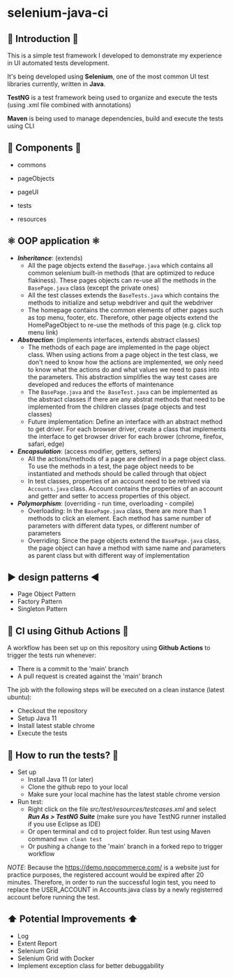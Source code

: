 # selenium-java-ci

## 🥇 Introduction 🥇
This is a simple test framework I developed to demonstrate my experience in UI automated tests development. 

It's being developed using **Selenium**, one of the most common UI test libraries currently, written in **Java**.

**TestNG** is a test framework being used to organize and execute the tests (using .xml file combined with annotations)

**Maven** is being used to manage dependencies, build and execute the tests using CLI

## 🧮 Components 🧮
- commons
- pageObjects
- pageUI
  
- tests
- resources

## ⚛️ OOP application ⚛️
- _**Inheritance**_: (extends)
  - All the page objects extend the `BasePage.java` which contains all common selenium built-in methods (that are optimized to reduce flakiness). These pages objects can re-use all the methods in the `BasePage.java` class (except the private ones)
  - All the test classes extends the `BaseTests.java` which contains the methods to initialize and setup webdriver and quit the webdriver
  - The homepage contains the common elements of other pages such as top menu, footer, etc. Therefore, other page objects extend the HomePageObject to re-use the methods of this page (e.g. click top menu link)
- _**Abstraction**_: (implements interfaces, extends abstract classes)
  - The methods of each page are implemented in the page object class. When using actions from a page object in the test class, we don't need to know how the actions are implemented, we only need to know what the actions do and what values we need to pass into the parameters. This abstraction simplifies the way test cases are developed and reduces the efforts of maintenance
  - The `BasePage.java` and `the BaseTest.java` can be implemented as the abstract classes if there are any abstrat methods that need to be implemented from the children classes (page objects and test classes)
  - Future implementation: Define an interface with an abstract method to get driver. For each browser driver, create a class that implements the interface to get browser driver for each brower (chrome, firefox, safari, edge) 
- _**Encapsulation**_: (access modifier, getters, setters)
  - All the actions/methods of a page are defined in a page object class. To use the methods in a test, the page object needs to be instantiated and methods should be called through that object
  - In test classes, properties of an account need to be retrived via `Accounts.java` class. Account contains the properties of an account and getter and setter to access properties of this object.
- _**Polymorphism**_: (overriding - run time, overloading - compile)
  - Overloading: In the `BasePage.java` class, there are more than 1 methods to click an element. Each method has same number of parameters with different data types, or different number of parameters
  - Overriding: Since the page objects extend the `BasePage.java` class, the page object can have a method with same name and parameters as parent class but with different way of implementation

## ▶️ **design patterns** ◀️
- Page Object Pattern
- Factory Pattern
- Singleton Pattern

## 🔄 CI using Github Actions 🔄
A workflow has been set up on this repository using **Github Actions** to trigger the tests run whenever:
- There is a commit to the 'main' branch
- A pull request is created against the 'main' branch
  
The job with the following steps will be executed on a clean instance (latest ubuntu):
- Checkout the repository
- Setup Java 11
- Install latest stable chrome
- Execute the tests

## 🏃 How to run the tests? 🏃
- Set up
  - Install Java 11 (or later)
  - Clone the github repo to your local
  - Make sure your local machine has the latest stable chrome version
- Run test:
  - Right click on the file _src/test/resources/testcases.xml_ and select **_Run As > TestNG Suite_** (make sure you have TestNG runner installed if you use Eclipse as IDE)
  - Or open terminal and cd to project folder. Run test using Maven command `mvn clean test`
  - Or pushing a change to the 'main' branch in a forked repo to trigger workflow

_NOTE_: Because the https://demo.nopcommerce.com/ is a website just for practice purposes, the registered account would be expired after 20 minutes. Therefore, in order to run the successful login test, you need to replace the USER_ACCOUNT in Accounts.java class by a newly registerred account before running the test.

## ⬆️ Potential Improvements ⬆️
- Log
- Extent Report
- Selenium Grid
- Selenium Grid with Docker
- Implement exception class for better debuggability
